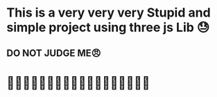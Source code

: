 # This is a very very very Stupid and simple project using three js Lib 😓

## **DO NOT JUDGE ME😠**

# 🥀🥀🥀🥀🥀🥀🥀🥀🥀🥀🥀🥀🥀🥀🥀🥀🥀🥀
